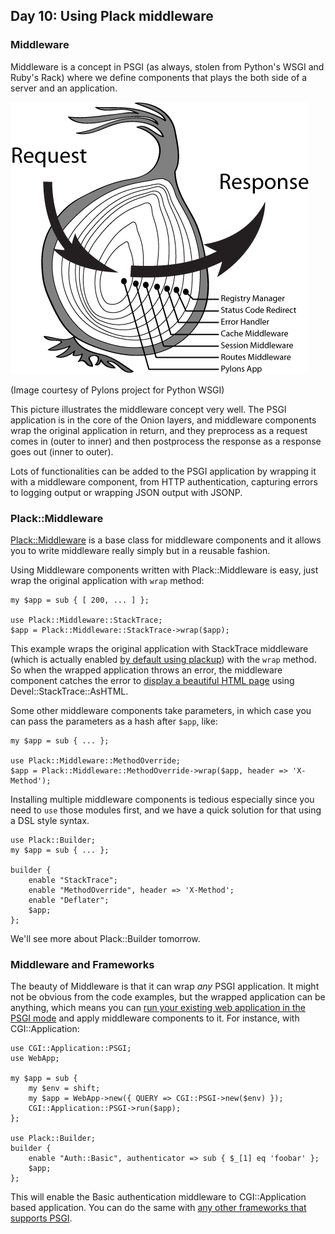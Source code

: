 ## Day 10: Using Plack middleware

### Middleware 

Middleware is a concept in PSGI (as always, stolen from Python's WSGI and Ruby's Rack) where we define components that plays the both side of a server and an application.

![WSGI middleware onion](images/pylons_as_onion.png)

(Image courtesy of Pylons project for Python WSGI)

This picture illustrates the middleware concept very well. The PSGI application is in the core of the Onion layers, and middleware components wrap the original application in return, and they preprocess as a request comes in (outer to inner) and then postprocess the response as a response goes out (inner to outer).

Lots of functionalities can be added to the PSGI application by wrapping it with a middleware component, from HTTP authentication, capturing errors to logging output or wrapping JSON output with JSONP.

### Plack::Middleware

[Plack::Middleware](http://search.cpan.org/perldoc?Plack::Middleware) is a base class for middleware components and it allows you to write middleware really simply but in a reusable fashion. 

Using Middleware components written with Plack::Middleware is easy, just wrap the original application with `wrap` method:

    my $app = sub { [ 200, ... ] };
    
    use Plack::Middleware::StackTrace;
    $app = Plack::Middleware::StackTrace->wrap($app);

This example wraps the original application with StackTrace middleware (which is actually enabled [by default using plackup](http://advent.plackperl.org/2009/12/day-3-using-plackup.html)) with the `wrap` method. So when the wrapped application throws an error, the middleware component catches the error to [display a beautiful HTML page](http://bulknews.typepad.com/blog/2009/10/develstacktraceashtml.html) using Devel::StackTrace::AsHTML.

Some other middleware components take parameters, in which case you can pass the parameters as a hash after `$app`, like:

    my $app = sub { ... };
    
    use Plack::Middleware::MethodOverride;
    $app = Plack::Middleware::MethodOverride->wrap($app, header => 'X-Method');

Installing multiple middleware components is tedious especially since you need to `use` those modules first, and we have a quick solution for that using a DSL style syntax.

    use Plack::Builder;
    my $app = sub { ... };

    builder {
        enable "StackTrace";
        enable "MethodOverride", header => 'X-Method';
        enable "Deflater";
        $app;
    };

We'll see more about Plack::Builder tomorrow.

### Middleware and Frameworks

The beauty of Middleware is that it can wrap *any* PSGI application. It might not be obvious from the code examples, but the wrapped application can be anything, which means you can [run your existing web application in the PSGI mode](http://advent.plackperl.org/2009/12/day-7-use-web-application-framework-in-psgi.html) and apply middleware components to it. For instance, with CGI::Application:

    use CGI::Application::PSGI;
    use WebApp;
    
    my $app = sub {
        my $env = shift;
        my $app = WebApp->new({ QUERY => CGI::PSGI->new($env) });
        CGI::Application::PSGI->run($app);
    };
    
    use Plack::Builder;
    builder {
        enable "Auth::Basic", authenticator => sub { $_[1] eq 'foobar' };
        $app;
    };

This will enable the Basic authentication middleware to CGI::Application based application. You can do the same with [any other frameworks that supports PSGI](http://plackperl.org/#frameworks).
